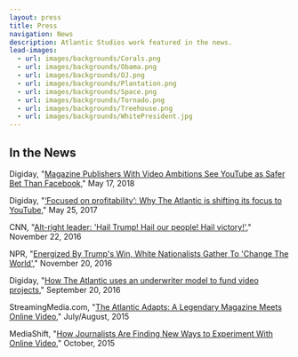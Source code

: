 ```yaml
---
layout: press
title: Press
navigation: News
description: Atlantic Studios work featured in the news.
lead-images:
  - url: images/backgrounds/Corals.png
  - url: images/backgrounds/Obama.png
  - url: images/backgrounds/OJ.png
  - url: images/backgrounds/Plantation.png
  - url: images/backgrounds/Space.png
  - url: images/backgrounds/Tornado.png
  - url: images/backgrounds/Treehouse.png
  - url: images/backgrounds/WhitePresident.jpg
---
```

## In the News

Digiday, "[Magazine Publishers With Video Ambitions See YouTube as Safer Bet Than Facebook](https://digiday.com/media/reliable-smaller-video-publishers-see-youtube-safe-harbor/)," May 17, 2018

Digiday, "[‘Focused on profitability’: Why The Atlantic is shifting its focus to YouTube](https://digiday.com/media/the-atlantic-focus-youtube/)," May 25, 2017

CNN, "[Alt-right leader: 'Hail Trump! Hail our people! Hail victory!'](https://www.cnn.com/2016/11/21/politics/alt-right-gathering-donald-trump/index.html)," November 22, 2016

NPR, "[Energized By Trump's Win, White Nationalists Gather To 'Change The World'](https://www.npr.org/2016/11/20/502719871/energized-by-trumps-win-white-nationalists-gather-to-change-the-world)," November 20, 2016

Digiday, "[How The Atlantic uses an underwriter model to fund video projects](https://digiday.com/media/atlantic-uses-underwriter-model-fund-video-projects/)," September 20, 2016

StreamingMedia.com, "[The Atlantic Adapts: A Legendary Magazine Meets Online Video](http://www.streamingmedia.com/Articles/Editorial/Featured-Articles/The-Atlantic-Adapts-A-Legendary-Magazine-Meets-Online-Video-105232.aspx)," July/August, 2015

MediaShift, "[How Journalists Are Finding New Ways to Experiment With Online Video](http://mediashift.org/2015/10/how-journalists-are-finding-new-ways-to-experiment-with-online-video/)," October, 2015
